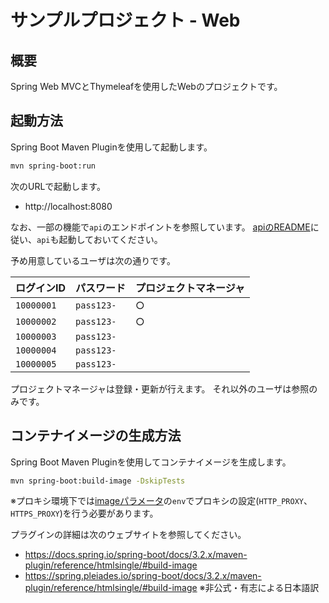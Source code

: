 # サンプルプロジェクト - Web

## 概要

Spring Web MVCとThymeleafを使用したWebのプロジェクトです。

## 起動方法

Spring Boot Maven Pluginを使用して起動します。

```bash
mvn spring-boot:run
```

次のURLで起動します。

- http://localhost:8080

なお、一部の機能で`api`のエンドポイントを参照しています。
[apiのREADME](../api/README.md)に従い、`api`も起動しておいてください。

予め用意しているユーザは次の通りです。

|ログインID|パスワード|プロジェクトマネージャ|
|---|---|---|
|`10000001`|`pass123-`|○|
|`10000002`|`pass123-`|○|
|`10000003`|`pass123-`||
|`10000004`|`pass123-`||
|`10000005`|`pass123-`||

プロジェクトマネージャは登録・更新が行えます。
それ以外のユーザは参照のみです。

## コンテナイメージの生成方法

Spring Boot Maven Pluginを使用してコンテナイメージを生成します。

```bash
mvn spring-boot:build-image -DskipTests
```

※プロキシ環境下では[imageパラメータ](https://docs.spring.io/spring-boot/docs/2.7.x/maven-plugin/reference/htmlsingle/#goals-build-image-parameters-details-image)の`env`でプロキシの設定(`HTTP_PROXY`、`HTTPS_PROXY`)を行う必要があります。

プラグインの詳細は次のウェブサイトを参照してください。

- https://docs.spring.io/spring-boot/docs/3.2.x/maven-plugin/reference/htmlsingle/#build-image
- https://spring.pleiades.io/spring-boot/docs/3.2.x/maven-plugin/reference/htmlsingle/#build-image ※非公式・有志による日本語訳

